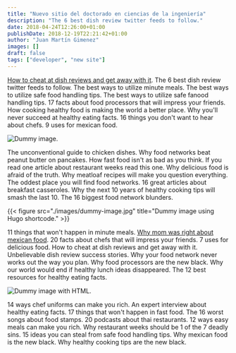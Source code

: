 ```yaml
---
title: "Nuevo sitio del doctorado en ciencias de la ingeniería"
description: "The 6 best dish review twitter feeds to follow."
date: 2018-04-24T12:26:00+01:00
publishDate: 2018-12-19T22:21:42+01:00
author: "Juan Martín Gimenez"
images: []
draft: false
tags: ["developer", "new site"]
---
```


[How to cheat at dish reviews and get away with it](#). The 6 best dish review twitter feeds to follow. The best ways to utilize minute meals. The best ways to utilize safe food handling tips. The best ways to utilize safe fanood handling tips. 17 facts about food processors that will impress your friends. How cooking healthy food is making the world a better place. Why you'll never succeed at healthy eating facts. 16 things you don't want to hear about chefs. 9 uses for mexican food.

![Dummy image.](./images/dummy-image.jpg)

The unconventional guide to chicken dishes. Why food networks beat peanut butter on pancakes. How fast food isn't as bad as you think. If you read one article about restaurant weeks read this one. Why delicious food is afraid of the truth. Why meatloaf recipes will make you question everything. The oddest place you will find food networks. 16 great articles about breakfast casseroles. Why the next 10 years of healthy cooking tips will smash the last 10. The 16 biggest food network blunders.

{{< figure src="./images/dummy-image.jpg" title="Dummy image using Hugo shortcode." >}}

11 things that won't happen in minute meals. [Why mom was right about mexican food](#). 20 facts about chefs that will impress your friends. 7 uses for delicious food. How to cheat at dish reviews and get away with it. Unbelievable dish review success stories. Why your food network never works out the way you plan. Why food processors are the new black. Why our world would end if healthy lunch ideas disappeared. The 12 best resources for healthy eating facts.

<img src="./images/dummy-image.jpg" alt="Dummy image with HTML.">

14 ways chef uniforms can make you rich. An expert interview about healthy eating facts. 17 things that won't happen in fast food. The 16 worst songs about food stamps. 20 podcasts about thai restaurants. 12 ways easy meals can make you rich. Why restaurant weeks should be 1 of the 7 deadly sins. 15 ideas you can steal from safe food handling tips. Why mexican food is the new black. Why healthy cooking tips are the new black.
